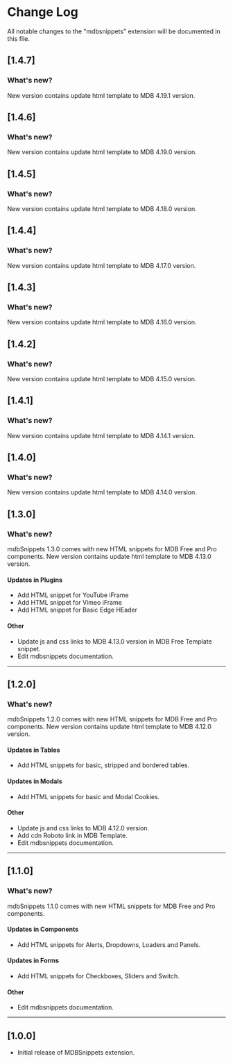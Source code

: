 # Change Log

All notable changes to the "mdbsnippets" extension will be documented in this file.

## [1.4.7]

### What's new?
New version contains update html template to MDB 4.19.1 version.

## [1.4.6]

### What's new?
New version contains update html template to MDB 4.19.0 version.

## [1.4.5]

### What's new?
New version contains update html template to MDB 4.18.0 version.

## [1.4.4]

### What's new?
New version contains update html template to MDB 4.17.0 version.

## [1.4.3]

### What's new?
New version contains update html template to MDB 4.16.0 version.

## [1.4.2]

### What's new?
New version contains update html template to MDB 4.15.0 version.

## [1.4.1]

### What's new?
New version contains update html template to MDB 4.14.1 version.

## [1.4.0]

### What's new?
New version contains update html template to MDB 4.14.0 version.

## [1.3.0]

### What's new?
mdbSnippets 1.3.0 comes with new HTML snippets for MDB Free and Pro components. New version contains update html template to MDB 4.13.0 version.

#### Updates in Plugins
- Add HTML snippet for YouTube iFrame
- Add HTML snippet for Vimeo iFrame 
- Add HTML snippet for Basic Edge HEader

#### Other
- Update js and css links to MDB 4.13.0 version in MDB Free Template snippet.
- Edit mdbsnippets documentation.

--------------------------------------------------------------------------------

## [1.2.0]

### What's new?
mdbSnippets 1.2.0 comes with new HTML snippets for MDB Free and Pro components. New version contains update html template to MDB 4.12.0 version.

#### Updates in Tables
- Add HTML snippets for basic, stripped and bordered tables.

#### Updates in Modals
- Add HTML snippets for basic and Modal Cookies.

#### Other
- Update js and css links to MDB 4.12.0 version.
- Add cdn Roboto link in MDB Template.
- Edit mdbsnippets documentation.

--------------------------------------------------------------------------------

## [1.1.0]

### What's new?
mdbSnippets 1.1.0 comes with new HTML snippets for MDB Free and Pro components.

#### Updates in Components
- Add HTML snippets for Alerts, Dropdowns, Loaders and Panels.

#### Updates in Forms
- Add HTML snippets for Checkboxes, Sliders and Switch.

#### Other
- Edit mdbsnippets documentation.

--------------------------------------------------------------------------------

## [1.0.0]

- Initial release of MDBSnippets extension.